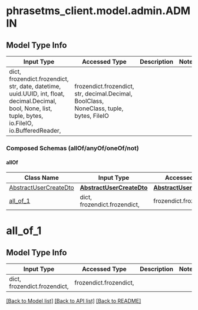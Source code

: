 # phrasetms_client.model.admin.ADMIN

## Model Type Info

| Input Type                                                                                                                                              | Accessed Type                                                                           | Description | Notes |
| ------------------------------------------------------------------------------------------------------------------------------------------------------- | --------------------------------------------------------------------------------------- | ----------- | ----- |
| dict, frozendict.frozendict, str, date, datetime, uuid.UUID, int, float, decimal.Decimal, bool, None, list, tuple, bytes, io.FileIO, io.BufferedReader, | frozendict.frozendict, str, decimal.Decimal, BoolClass, NoneClass, tuple, bytes, FileIO |             |

### Composed Schemas (allOf/anyOf/oneOf/not)

#### allOf

| Class Name                                        | Input Type                                            | Accessed Type                                         | Description | Notes |
| ------------------------------------------------- | ----------------------------------------------------- | ----------------------------------------------------- | ----------- | ----- |
| [AbstractUserCreateDto](AbstractUserCreateDto.md) | [**AbstractUserCreateDto**](AbstractUserCreateDto.md) | [**AbstractUserCreateDto**](AbstractUserCreateDto.md) |             |
| [all_of_1](#all_of_1)                             | dict, frozendict.frozendict,                          | frozendict.frozendict,                                |             |

# all_of_1

## Model Type Info

| Input Type                   | Accessed Type          | Description | Notes |
| ---------------------------- | ---------------------- | ----------- | ----- |
| dict, frozendict.frozendict, | frozendict.frozendict, |             |

[[Back to Model list]](../../README.md#documentation-for-models) [[Back to API list]](../../README.md#documentation-for-api-endpoints) [[Back to README]](../../README.md)
